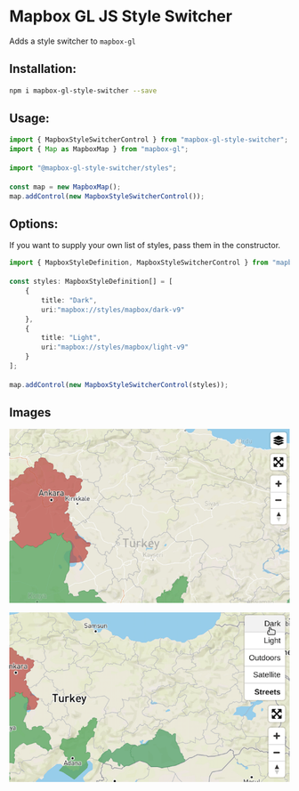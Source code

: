 # Mapbox GL JS Style Switcher

Adds a style switcher to `mapbox-gl`

## Installation:

```bash
npm i mapbox-gl-style-switcher --save
```

## Usage:

```ts
import { MapboxStyleSwitcherControl } from "mapbox-gl-style-switcher";
import { Map as MapboxMap } from "mapbox-gl";

import "@mapbox-gl-style-switcher/styles";

const map = new MapboxMap();
map.addControl(new MapboxStyleSwitcherControl());
```

## Options:
If you want to supply your own list of styles, pass them in the constructor.

```ts
import { MapboxStyleDefinition, MapboxStyleSwitcherControl } from "mapbox-gl-style-switcher";

const styles: MapboxStyleDefinition[] = [
    {
        title: "Dark",
        uri:"mapbox://styles/mapbox/dark-v9"
    },
    {
        title: "Light",
        uri:"mapbox://styles/mapbox/light-v9"
    }
];

map.addControl(new MapboxStyleSwitcherControl(styles));
```

## Images

![Closed](assets/closed.png)

![Open](assets/open.png)